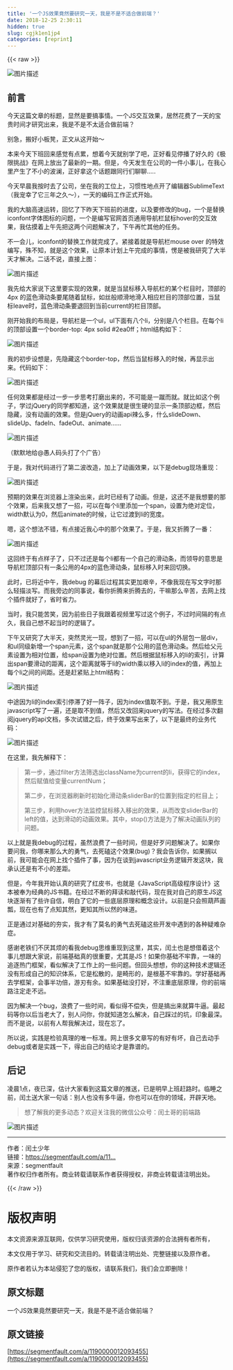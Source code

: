 ```yaml
---
title: '一个JS效果竟然要研究一天，我是不是不适合做前端？' 
date: 2018-12-25 2:30:11
hidden: true
slug: cgjk1en1jp4
categories: [reprint]
---
```


{{< raw >}}

                    
<p><span class="img-wrap"><img data-src="/img/bVYUar?w=720&amp;h=537" src="https://static.alili.tech/img/bVYUar?w=720&amp;h=537" alt="图片描述" title="图片描述" style="cursor: pointer; display: inline;"></span></p>
<h2 id="articleHeader0">前言</h2>
<p>今天这篇文章的标题，显然是要搞事情。一个JS交互效果，居然花费了一天的宝贵时间才研究出来，我是不是不太适合做前端？</p>
<p>别急，搬好小板凳，正文从这开始～</p>
<p>本来今天下班回来感觉有点累，想着今天就别学了吧，正好看见停播了好久的《极限挑战》在网上放出了最新的一期。但是，今天发生在公司的一件小事儿，在我心里产生了不小的波澜，正好拿这个话题跟同行们聊聊.....</p>
<p>今天早晨我按时去了公司，坐在我的工位上，习惯性地点开了编辑器SublimeText（我宠幸了它三年之久～），一天的编码工作正式开始。</p>
<p>我的大脑高速运转，回忆了下昨天下班前的进度，以及要修改的bug，一个是替换iconfont字体图标的问题，一个是编写官网首页通用导航栏鼠标hover的交互效果，我估摸着上午先把这两个问题解决了，下午再忙其他的任务。</p>
<p>不一会儿，iconfont的替换工作就完成了。紧接着就是导航栏mouse over 的特效编写，殊不知，就是这个效果，让原本计划上午完成的事情，愣是被我研究了大半天才解决。二话不说，直接上图：</p>
<p><span class="img-wrap"><img data-src="/img/bVYUbk?w=640&amp;h=304" src="https://static.alili.tech/img/bVYUbk?w=640&amp;h=304" alt="图片描述" title="图片描述" style="cursor: pointer; display: inline;"></span></p>
<p>我先给大家说下这里要实现的效果，就是当鼠标移入导航栏的某个栏目时，顶部的4px 的蓝色滑动条要尾随着鼠标，如丝般顺滑地滑入相应栏目的顶部位置，当鼠标leave时，蓝色滑动条要退回到当前current的栏目顶部。</p>
<p>刚开始我的布局是，导航栏是一个ul，ul下面有八个li，分别是八个栏目。在每个li的顶部设置一个border-top: 4px solid #2ea0ff；html结构如下：</p>
<p><span class="img-wrap"><img data-src="/img/bVYUaE?w=640&amp;h=362" src="https://static.alili.tech/img/bVYUaE?w=640&amp;h=362" alt="图片描述" title="图片描述" style="cursor: pointer;"></span></p>
<p>我的初步设想是，先隐藏这个border-top，然后当鼠标移入的时候，再显示出来。代码如下：</p>
<p><span class="img-wrap"><img data-src="/img/bVYUbI?w=640&amp;h=162" src="https://static.alili.tech/img/bVYUbI?w=640&amp;h=162" alt="图片描述" title="图片描述" style="cursor: pointer;"></span></p>
<p>任何效果都是经过一步一步思考打磨出来的，不可能是一蹴而就。就比如这个例子，学过jQuery的同学都知道，这个效果就是很生硬的显示一条顶部边框，然后隐藏，没有动画的效果。但是jQuery的动画api辣么多，什么slideDown、slideUp、fadeIn、fadeOut、animate......</p>
<p><span class="img-wrap"><img data-src="/img/bVYUbA?w=640&amp;h=372" src="https://static.alili.tech/img/bVYUbA?w=640&amp;h=372" alt="图片描述" title="图片描述" style="cursor: pointer;"></span></p>
<p>（默默地给@愚人码头打了个广告）</p>
<p>于是，我对代码进行了第二波改造，加上了动画效果，以下是debug现场重现：</p>
<p><span class="img-wrap"><img data-src="/img/bVYUbV?w=640&amp;h=217" src="https://static.alili.tech/img/bVYUbV?w=640&amp;h=217" alt="图片描述" title="图片描述" style="cursor: pointer;"></span></p>
<p>预期的效果在浏览器上渲染出来，此时已经有了动画。但是，这还不是我想要的那个效果，后来我又想了一招，可以在每个li里添加一个span，设置为绝对定位，width默认为0，然后animate的时候，让它过渡到li的宽度。</p>
<p>嗯，这个想法不错，有点接近我心中的那个效果了。于是，我又折腾了一番：</p>
<p><span class="img-wrap"><img data-src="/img/bVYUbu?w=640&amp;h=213" src="https://static.alili.tech/img/bVYUbu?w=640&amp;h=213" alt="图片描述" title="图片描述" style="cursor: pointer; display: inline;"></span></p>
<p>这回终于有点样子了，只不过还是每个li都有一个自己的滑动条，而领导的意思是导航栏顶部只有一条公用的4px的蓝色滑动条，鼠标移入时来回切换。</p>
<p>此时，已将近中午，我debug 的幕后过程其实更加艰辛，不像我现在写文字时那么轻描淡写。而我旁边的同事说，看你折腾来折腾去的，干嘛那么辛苦，去网上找个插件就好了，省时省力。</p>
<p>当时，我只能苦笑，因为前些日子我跟着视频里写过这个例子，不过时间隔的有点久，我自己想不起当时的逻辑了。</p>
<p>下午又研究了大半天，突然灵光一现，想到了一招，可以在ul的外层包一层div，和ul同级新增一个span元素，这个span就是那个公用的蓝色滑动条。然后给父元素设置为相对位置，给span设置为绝对位置。然后根据鼠标移入的li的索引，计算出span要滑动的距离，这个距离就等于li的width乘以移入li的index的值，再加上每个li之间的间距。还是赶紧贴上html结构：</p>
<p><span class="img-wrap"><img data-src="/img/bVYUcp?w=640&amp;h=77" src="https://static.alili.tech/img/bVYUcp?w=640&amp;h=77" alt="图片描述" title="图片描述" style="cursor: pointer; display: inline;"></span></p>
<p>中途因为li的index索引停滞了好一阵子，因为index值取不到。于是，我又用原生javascript写了一遍，还是取不到值，然后又改回来jquery的写法。在经过多次翻阅jquery的api文档，多次试错之后，终于效果写出来了，以下是最终的业务代码：</p>
<p><span class="img-wrap"><img data-src="/img/bVYUcu?w=640&amp;h=399" src="https://static.alili.tech/img/bVYUcu?w=640&amp;h=399" alt="图片描述" title="图片描述" style="cursor: pointer;"></span></p>
<p>在这里，我先解释下：</p>
<blockquote>
<p>第一步，通过filter方法筛选出className为current的li，获得它的index，然后赋值给变量currentNum；</p>
<p>第二步，在浏览器刷新时初始化滑动条sliderBar的位置到指定的栏目上；</p>
<p>第三步，利用hover方法监控鼠标移入移出的效果，从而改变sliderBar的left的值，达到滑动的动画效果。其中，stop()方法是为了解决动画队列的问题。</p>
</blockquote>
<p>以上就是我debug的过程，虽然浪费了一些时间，但是好歹问题解决了。如果你要问我，你哪来那么大的勇气，去死磕这个效果(bug)？我会告诉你，如果搁以前，我可能会在网上找个插件了事，因为在谈到javascript业务逻辑开发这块，我承认还是有不小的差距。</p>
<p>但是，今年我开始认真的研究了红皮书，也就是《JavaScript高级程序设计》这本被奉为经典的JS书籍。在经过不断的拜读和敲代码，现在我对自己的原生JS这块逐渐有了些许自信，明白了它的一些底层原理和概念设计。以前是只会照葫芦画瓢，现在也有了点知其然，更知其所以然的味道。</p>
<p>正是通过对基础的夯实，我才有了莫名的勇气去死磕这些开发中遇到的各种疑难杂症。</p>
<p>感谢老铁们不厌其烦的看我debug思维重现到这里，其实，闰土也是想借着这个事儿想跟大家说，前端基础真的很重要，尤其是JS！如果你基础不牢靠，一味的追逐热门框架，看似解决了工作上的一些问题。但回头想想，你的这种技术逻辑还没有形成自己的知识体系，它是松散的，是畸形的，是根基不牢靠的。学好基础再去学框架，会事半功倍，游刃有余。如果基础没打好，不注重底层原理，你的前端路注定走不远。</p>
<p>因为解决一个bug，浪费了一些时间，看似得不偿失，但是搞出来就算牛逼。最起码等你以后当老大了，别人问你，你就知道怎么解决，自己踩过的坑，印象最深。而不是说，以前有人帮我解决过，现在忘了。</p>
<p>所以说，实践是检验真理的唯一标准。网上很多文章写的有好有坏，自己去动手debug或者是实践一下，得出自己的结论才是靠谱的。</p>
<h2 id="articleHeader1">后记</h2>
<p>凌晨1点，夜已深，估计大家看到这篇文章的推送，已是明早上班赶路时。临睡之前，闰土送大家一句话：别人也没有多牛逼，你也可以在你的领域，开辟天地。</p>
<blockquote><p>想了解我的更多动态？欢迎关注我的微信公众号：闰土哥的前端路</p></blockquote>
<p><span class="img-wrap"><img data-src="/img/bVYT6P?w=430&amp;h=430" src="https://static.alili.tech/img/bVYT6P?w=430&amp;h=430" alt="图片描述" title="图片描述" style="cursor: pointer;"></span></p>
<hr>
<p>作者：闰土少年<br>链接：<a href="https://segmentfault.com/a/1190000012093455">https://segmentfault.com/a/11...</a><br>来源：segmentfault<br>著作权归作者所有。商业转载请联系作者获得授权，非商业转载请注明出处。</p>

                
{{< /raw >}}

# 版权声明
本文资源来源互联网，仅供学习研究使用，版权归该资源的合法拥有者所有，

本文仅用于学习、研究和交流目的。转载请注明出处、完整链接以及原作者。

原作者若认为本站侵犯了您的版权，请联系我们，我们会立即删除！

## 原文标题
一个JS效果竟然要研究一天，我是不是不适合做前端？

## 原文链接
[https://segmentfault.com/a/1190000012093455](https://segmentfault.com/a/1190000012093455)

